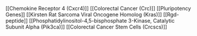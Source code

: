 [[Chemokine Receptor 4 (Cxcr4)]]
[[Colorectal Cancer (Crc)]]
[[Pluripotency Genes]]
[[Kirsten Rat Sarcoma Viral Oncogene Homolog (Kras)]]
[[Rgd-peptide]]
[[Phosphatidylinositol-4,5-bisphosphate 3-Kinase, Catalytic Subunit Alpha (Pik3ca)]]
[[Colorectal Cancer Stem Cells (Crcscs)]]
